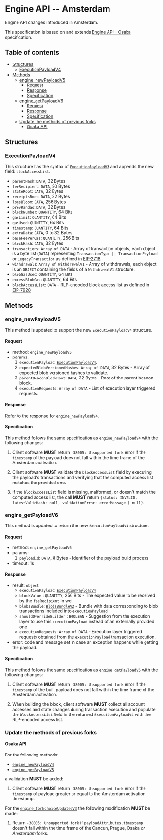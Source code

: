 # Engine API -- Amsterdam

Engine API changes introduced in Amsterdam.

This specification is based on and extends [Engine API - Osaka](./osaka.md) specification.

## Table of contents

<!-- START doctoc generated TOC please keep comment here to allow auto update -->
<!-- DON'T EDIT THIS SECTION, INSTEAD RE-RUN doctoc TO UPDATE -->

- [Structures](#structures)
  - [ExecutionPayloadV4](#executionpayloadv4)
- [Methods](#methods)
  - [engine_newPayloadV5](#engine_newpayloadv5)
    - [Request](#request)
    - [Response](#response)
    - [Specification](#specification)
  - [engine_getPayloadV6](#engine_getpayloadv6)
    - [Request](#request-1)
    - [Response](#response-1)
    - [Specification](#specification-1)
  - [Update the methods of previous forks](#update-the-methods-of-previous-forks)
    - [Osaka API](#osaka-api)

<!-- END doctoc generated TOC please keep comment here to allow auto update -->

## Structures

### ExecutionPayloadV4

This structure has the syntax of [`ExecutionPayloadV3`](./cancun.md#executionpayloadv3) and appends the new field: `blockAccessList`.

- `parentHash`: `DATA`, 32 Bytes
- `feeRecipient`:  `DATA`, 20 Bytes
- `stateRoot`: `DATA`, 32 Bytes
- `receiptsRoot`: `DATA`, 32 Bytes
- `logsBloom`: `DATA`, 256 Bytes
- `prevRandao`: `DATA`, 32 Bytes
- `blockNumber`: `QUANTITY`, 64 Bits
- `gasLimit`: `QUANTITY`, 64 Bits
- `gasUsed`: `QUANTITY`, 64 Bits
- `timestamp`: `QUANTITY`, 64 Bits
- `extraData`: `DATA`, 0 to 32 Bytes
- `baseFeePerGas`: `QUANTITY`, 256 Bits
- `blockHash`: `DATA`, 32 Bytes
- `transactions`: `Array of DATA` - Array of transaction objects, each object is a byte list (`DATA`) representing `TransactionType || TransactionPayload` or `LegacyTransaction` as defined in [EIP-2718](https://eips.ethereum.org/EIPS/eip-2718)
- `withdrawals`: `Array of WithdrawalV1` - Array of withdrawals, each object is an `OBJECT` containing the fields of a `WithdrawalV1` structure.
- `blobGasUsed`: `QUANTITY`, 64 Bits
- `excessBlobGas`: `QUANTITY`, 64 Bits
- `blockAccessList`: `DATA` - RLP-encoded block access list as defined in [EIP-7928](https://eips.ethereum.org/EIPS/eip-7928)

## Methods

### engine_newPayloadV5

This method is updated to support the new `ExecutionPayloadV4` structure.

#### Request

* method: `engine_newPayloadV5`
* params:
  1. `executionPayload`: [`ExecutionPayloadV4`](#executionpayloadv4).
  2. `expectedBlobVersionedHashes`: `Array of DATA`, 32 Bytes - Array of expected blob versioned hashes to validate.
  3. `parentBeaconBlockRoot`: `DATA`, 32 Bytes - Root of the parent beacon block.
  4. `executionRequests`: `Array of DATA` - List of execution layer triggered requests.

#### Response

Refer to the response for [`engine_newPayloadV4`](./prague.md#engine_newpayloadv4).

#### Specification

This method follows the same specification as [`engine_newPayloadV4`](./prague.md#engine_newpayloadv4) with the following changes:

1. Client software **MUST** return `-38005: Unsupported fork` error if the `timestamp` of the payload does not fall within the time frame of the Amsterdam activation.

2. Client software **MUST** validate the `blockAccessList` field by executing the payload's transactions and verifying that the computed access list matches the provided one.

3. If the `blockAccessList` field is missing, malformed, or doesn't match the computed access list, the call **MUST** return `{status: INVALID, latestValidHash: null, validationError: errorMessage | null}`.

### engine_getPayloadV6

This method is updated to return the new `ExecutionPayloadV4` structure.

#### Request

* method: `engine_getPayloadV6`
* params:
  1. `payloadId`: `DATA`, 8 Bytes - Identifier of the payload build process
* timeout: 1s

#### Response

* result: `object`
  - `executionPayload`: [`ExecutionPayloadV4`](#executionpayloadv4)
  - `blockValue` : `QUANTITY`, 256 Bits - The expected value to be received by the `feeRecipient` in wei
  - `blobsBundle`: [`BlobsBundleV2`](./osaka.md#blobsbundlev2) - Bundle with data corresponding to blob transactions included into `executionPayload`
  - `shouldOverrideBuilder` : `BOOLEAN` - Suggestion from the execution layer to use this `executionPayload` instead of an externally provided one
  - `executionRequests`: `Array of DATA` - Execution layer triggered requests obtained from the `executionPayload` transaction execution.
* error: code and message set in case an exception happens while getting the payload.

#### Specification

This method follows the same specification as [`engine_getPayloadV5`](./osaka.md#engine_getpayloadv5) with the following changes:

1. Client software **MUST** return `-38005: Unsupported fork` error if the `timestamp` of the built payload does not fall within the time frame of the Amsterdam activation.

2. When building the block, client software **MUST** collect all account accesses and state changes during transaction execution and populate the `blockAccessList` field in the returned `ExecutionPayloadV4` with the RLP-encoded access list.

### Update the methods of previous forks

#### Osaka API

For the following methods:

- [`engine_newPayloadV4`](./prague.md#engine_newpayloadv4)
- [`engine_getPayloadV5`](./osaka.md#engine_getpayloadv5)

a validation **MUST** be added:

1. Client software **MUST** return `-38005: Unsupported fork` error if the `timestamp` of payload greater or equal to the Amsterdam activation timestamp.

For the [`engine_forkchoiceUpdatedV3`](./cancun.md#engine_forkchoiceupdatedv3) the following modification **MUST** be made:
1. Return `-38005: Unsupported fork` if `payloadAttributes.timestamp` doesn't fall within the time frame of the Cancun, Prague, Osaka *or Amsterdam* forks.